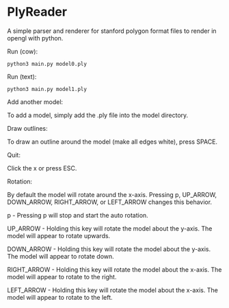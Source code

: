 # PlyReader
A simple parser and renderer for stanford polygon format files to render in opengl with python.

Run (cow):

	python3 main.py model0.ply

Run (text):
	
	python3 main.py model1.ply

Add another model:

To add a model, simply add the .ply file into the model directory.

Draw outlines:

To draw an outline around the model (make all edges white), press SPACE.

Quit:

Click the x or press ESC.

Rotation:

By default the model will rotate around the x-axis. Pressing p, UP_ARROW, DOWN_ARROW, RIGHT_ARROW, or LEFT_ARROW changes this behavior.

p - Pressing p will stop and start the auto rotation.

UP_ARROW - Holding this key will rotate the model about the y-axis. The model will appear to rotate upwards.

DOWN_ARROW - Holding this key will rotate the model about the y-axis. The model will appear to rotate down.

RIGHT_ARROW - Holding this key will rotate the model about the x-axis. The model will appear to rotate to the right.

LEFT_ARROW - Holding this key will rotate the model about the x-axis. The model will appear to rotate to the left.
